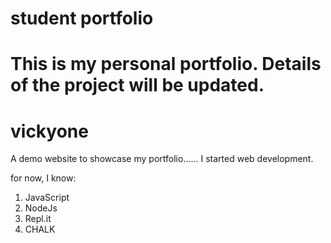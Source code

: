 # student portfolio
This is my personal portfolio.
Details of the project will be updated.
=======
# vickyone
A demo website to showcase my portfolio......
I started web development.

for now, I know:

1. JavaScript
1. NodeJs
1. Repl.it
4. CHALK
